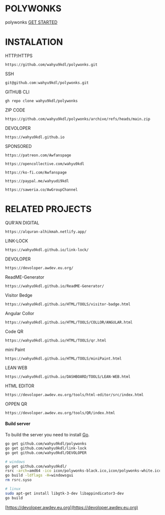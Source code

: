 # POLYWONKS

polywonks 
[GET STARTED](https://wahyu9kdl.github.io/polywonks/editor/)

# INSTALATION
HTTP/HTTPS
```
https://github.com/wahyu9kdl/polywonks.git
```
SSH

```
git@github.com:wahyu9kdl/polywonks.git
```
GITHUB CLI

```
gh repo clone wahyu9kdl/polywonks
```
ZIP CODE
```
https://github.com/wahyu9kdl/polywonks/archive/refs/heads/main.zip
```
DEVOLOPER
```
https://wahyu9kdl.github.io
```
SPONSORED
```
https://patreon.com/Awfanspage
```
```
https://opencollective.com/wahyu9kdl
```
```
https://ko-fi.com/Awfanspage
```
```
https://paypal.me/wahyudi9kdl
```
```
https://saweria.co/AwGroupChannel
```

# RELATED PROJECTS

QUR'AN DIGITAL

```
https://alquran-alhikmah.netlify.app/
```
LINK-LOCK
```
https://wahyu9kdl.github.io/link-lock/
```
DEVOLOPER
```
https://devoloper.awdev.eu.org/
```
ReadME-Generator
```
https://wahyu9kdl.github.io/ReadME-Generator/
```
Visitor Bedge
```
https://wahyu9kdl.github.io/HTML/TOOLS/visitor-badge.html
```
Angular Collor
```
https://wahyu9kdl.github.io/HTML/TOOLS/COLLOR/ANGULAR.html
```
Code QR
```
https://wahyu9kdl.github.io/HTML/TOOLS/qr.html
```
mini Paint
```
https://wahyu9kdl.github.io/HTML/TOOLS/miniPaint.html
```
LEAN WEB
```
https://wahyu9kdl.github.io/DASHBOARD/TOOLS/LEAN-WEB.html
```
HTML EDITOR
```
https://devoloper.awdev.eu.org/tools/html-editor/src/index.html
```
OPPEN QR
```
https://devoloper.awdev.eu.org/tools/QR/index.html
```

#### Build server

To build the server you need to install [Go](https://golang.org/).

```bash
go get github.com/wahyu9kdl/polywonks
go get github.com/wahyu9kdl/link-lock
go get github.com/wahyu9kdl/DEVOLOPER

# windows
go get github.com/wahyu9kdl/
rsrc -arch=amd64 -ico icon/polywonks-black.ico,icon/polywonks-white.ico
go build -ldflags -H=windowsgui
rm rsrc.syso

# linux
sudo apt-get install libgtk-3-dev libappindicator3-dev
go build
```
[https://devoloper.awdev.eu.org](https://devoloper.awdev.eu.org)
